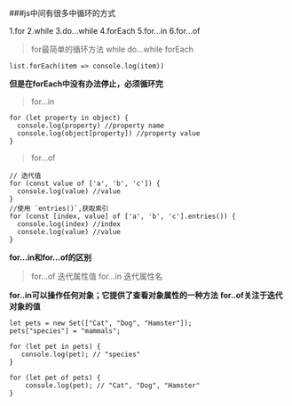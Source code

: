 ###js中间有很多中循环的方式

1.for
2.while
3.do...while
4.forEach
5.for...in
6.for...of


>for最简单的循环方法
>while
>do...while
>forEach
```
list.forEach(item => console.log(item))
```

**但是在forEach中没有办法停止，必须循环完**

>for...in
```
for (let property in object) {
  console.log(property) //property name
  console.log(object[property]) //property value
}
```

>for...of
```
// 迭代值
for (const value of ['a', 'b', 'c']) {
  console.log(value) //value
}
//使用 `entries()`,获取索引
for (const [index, value] of ['a', 'b', 'c'].entries()) {
  console.log(index) //index
  console.log(value) //value
}
```

**for...in和for...of的区别**
>for...of 迭代属性值
>for...in 迭代属性名


**for..in可以操作任何对象；它提供了查看对象属性的一种方法**
**for..of关注于迭代对象的值**

```
let pets = new Set(["Cat", "Dog", "Hamster"]);
pets["species"] = "mammals";

for (let pet in pets) {
   console.log(pet); // "species"
}

for (let pet of pets) {
    console.log(pet); // "Cat", "Dog", "Hamster"
}
```